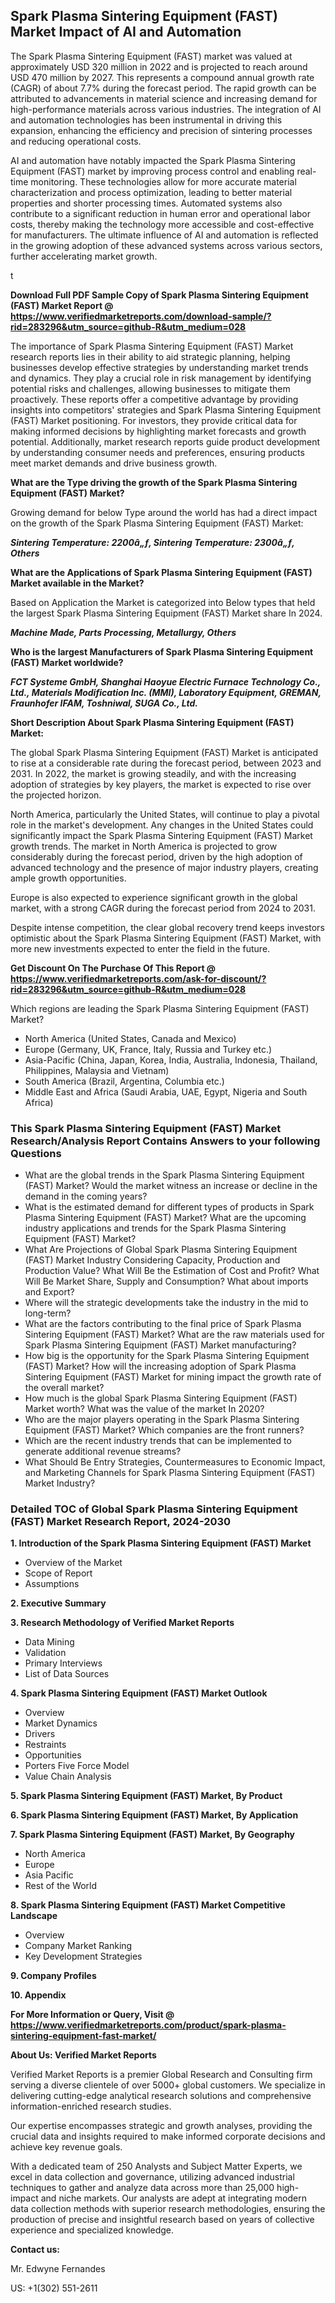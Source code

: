 <h2>Spark Plasma Sintering Equipment (FAST) Market Impact of AI and Automation</h2><p>The Spark Plasma Sintering Equipment (FAST) market was valued at approximately USD 320 million in 2022 and is projected to reach around USD 470 million by 2027. This represents a compound annual growth rate (CAGR) of about 7.7% during the forecast period. The rapid growth can be attributed to advancements in material science and increasing demand for high-performance materials across various industries. The integration of AI and automation technologies has been instrumental in driving this expansion, enhancing the efficiency and precision of sintering processes and reducing operational costs.</p><p>AI and automation have notably impacted the Spark Plasma Sintering Equipment (FAST) market by improving process control and enabling real-time monitoring. These technologies allow for more accurate material characterization and process optimization, leading to better material properties and shorter processing times. Automated systems also contribute to a significant reduction in human error and operational labor costs, thereby making the technology more accessible and cost-effective for manufacturers. The ultimate influence of AI and automation is reflected in the growing adoption of these advanced systems across various sectors, further accelerating market growth.</p>t</p><p id="" class=""><strong>Download Full PDF Sample Copy of Spark Plasma Sintering Equipment (FAST) Market Report @ <a href="https://www.verifiedmarketreports.com/download-sample/?rid=283296&utm_source=github-R&utm_medium=028" target="_blank">https://www.verifiedmarketreports.com/download-sample/?rid=283296&utm_source=github-R&utm_medium=028</a></strong></p><p>The importance of&nbsp;Spark Plasma Sintering Equipment (FAST) Market research reports lies in their ability to aid strategic planning, helping businesses develop effective strategies by understanding market trends and dynamics. They play a crucial role in risk management by identifying potential risks and challenges, allowing businesses to mitigate them proactively. These reports offer a competitive advantage by providing insights into competitors' strategies and Spark Plasma Sintering Equipment (FAST) Market positioning. For investors, they provide critical data for making informed decisions by highlighting market forecasts and growth potential. Additionally, market research reports guide product development by understanding consumer needs and preferences, ensuring products meet market demands and drive business growth.</p><p><strong>What are the&nbsp;Type driving the growth of the Spark Plasma Sintering Equipment (FAST) Market?</strong></p><p id="" class="">Growing demand for below Type around the world has had a direct impact on the growth of the Spark Plasma Sintering Equipment (FAST) Market:</p><em><strong>Sintering Temperature: 2200â„ƒ, Sintering Temperature: 2300â„ƒ, Others</strong></em></p><strong>What are the&nbsp;Applications&nbsp;of Spark Plasma Sintering Equipment (FAST) Market available in the Market?</strong></p><p id="" class="">Based on Application the Market is categorized into Below types that held the largest Spark Plasma Sintering Equipment (FAST) Market share In 2024.</p><em><strong>Machine Made, Parts Processing, Metallurgy, Others</strong></em></p><strong>Who is the largest Manufacturers of Spark Plasma Sintering Equipment (FAST) Market worldwide?</strong></p><p><em><strong>FCT Systeme GmbH, Shanghai Haoyue Electric Furnace Technology Co., Ltd., Materials Modification Inc. (MMI), Laboratory Equipment, GREMAN, Fraunhofer IFAM, Toshniwal, SUGA Co., Ltd.</strong></em></p><p id="" class=""><strong>Short Description About Spark Plasma Sintering Equipment (FAST) Market:</strong></p><p>The global Spark Plasma Sintering Equipment (FAST) Market is anticipated to rise at a considerable rate during the forecast period, between 2023 and 2031. In 2022, the market is growing steadily, and with the increasing adoption of strategies by key players, the market is expected to rise over the projected horizon.</p><p>North America, particularly the United States, will continue to play a pivotal role in the market's development. Any changes in the United States could significantly impact the Spark Plasma Sintering Equipment (FAST) Market growth trends. The market in North America is projected to grow considerably during the forecast period, driven by the high adoption of advanced technology and the presence of major industry players, creating ample growth opportunities.</p><p>Europe is also expected to experience significant growth in the global market, with a strong CAGR during the forecast period from 2024 to 2031.</p><p>Despite intense competition, the clear global recovery trend keeps investors optimistic about the Spark Plasma Sintering Equipment (FAST) Market, with more new investments expected to enter the field in the future.</p><p id="" class=""><strong>Get Discount On The Purchase Of This Report @ <a href="https://www.verifiedmarketreports.com/ask-for-discount/?rid=283296&utm_source=github-R&utm_medium=028" target="_blank">https://www.verifiedmarketreports.com/ask-for-discount/?rid=283296&utm_source=github-R&utm_medium=028</a></strong></p>Which regions are leading the Spark Plasma Sintering Equipment (FAST) Market?</p><ul><li>North America (United States, Canada and Mexico)</li><li>Europe (Germany, UK, France, Italy, Russia and Turkey etc.)</li><li>Asia-Pacific (China, Japan, Korea, India, Australia, Indonesia, Thailand, Philippines, Malaysia and Vietnam)</li><li>South America (Brazil, Argentina, Columbia etc.)</li><li>Middle East and Africa (Saudi Arabia, UAE, Egypt, Nigeria and South Africa)</li></ul><h3 id="" class="">This Spark Plasma Sintering Equipment (FAST) Market Research/Analysis Report Contains Answers to your following Questions</h3><ul><li>What are the global trends in the Spark Plasma Sintering Equipment (FAST) Market? Would the market witness an increase or decline in the demand in the coming years?</li><li>What is the estimated demand for different types of products in Spark Plasma Sintering Equipment (FAST) Market? What are the upcoming industry applications and trends for the Spark Plasma Sintering Equipment (FAST) Market?</li><li>What Are Projections of Global Spark Plasma Sintering Equipment (FAST) Market Industry Considering Capacity, Production and Production Value? What Will Be the Estimation of Cost and Profit? What Will Be Market Share, Supply and Consumption? What about imports and Export?</li><li>Where will the strategic developments take the industry in the mid to long-term?</li><li>What are the factors contributing to the final price of Spark Plasma Sintering Equipment (FAST) Market? What are the raw materials used for Spark Plasma Sintering Equipment (FAST) Market manufacturing?</li><li>How big is the opportunity for the Spark Plasma Sintering Equipment (FAST) Market? How will the increasing adoption of Spark Plasma Sintering Equipment (FAST) Market for mining impact the growth rate of the overall market?</li><li>How much is the global Spark Plasma Sintering Equipment (FAST) Market worth? What was the value of the market In 2020?</li><li>Who are the major players operating in the Spark Plasma Sintering Equipment (FAST) Market? Which companies are the front runners?</li><li>Which are the recent industry trends that can be implemented to generate additional revenue streams?</li><li>What Should Be Entry Strategies, Countermeasures to Economic Impact, and Marketing Channels for Spark Plasma Sintering Equipment (FAST) Market Industry?</li></ul><h3 id="" class="">Detailed TOC of Global Spark Plasma Sintering Equipment (FAST) Market Research Report, 2024-2030</h3><p id="" class=""><strong>1. Introduction of the Spark Plasma Sintering Equipment (FAST) Market</strong></p><ul><li>Overview of the Market</li><li>Scope of Report</li><li>Assumptions</li></ul><p id="" class=""><strong>2. Executive Summary</strong></p><p id="" class=""><strong>3. Research Methodology of Verified Market Reports</strong></p><ul><li>Data Mining</li><li>Validation</li><li>Primary Interviews</li><li>List of Data Sources</li></ul><p id="" class=""><strong>4. Spark Plasma Sintering Equipment (FAST) Market Outlook</strong></p><ul><li>Overview</li><li>Market Dynamics</li><li>Drivers</li><li>Restraints</li><li>Opportunities</li><li>Porters Five Force Model</li><li>Value Chain Analysis</li></ul><p id="" class=""><strong>5. Spark Plasma Sintering Equipment (FAST) Market, By Product</strong></p><p id="" class=""><strong>6. Spark Plasma Sintering Equipment (FAST) Market, By Application</strong></p><p id="" class=""><strong>7. Spark Plasma Sintering Equipment (FAST) Market, By Geography</strong></p><ul><li>North America</li><li>Europe</li><li>Asia Pacific</li><li>Rest of the World</li></ul><p id="" class=""><strong>8. Spark Plasma Sintering Equipment (FAST) Market Competitive Landscape</strong></p><ul><li>Overview</li><li>Company Market Ranking</li><li>Key Development Strategies</li></ul><p id="" class=""><strong>9. Company Profiles</strong></p><p id="" class=""><strong>10. Appendix</strong></p><p id="" class=""><strong>For More Information or Query, Visit @ <a href="https://www.verifiedmarketreports.com/product/spark-plasma-sintering-equipment-fast-market/" target="_blank">https://www.verifiedmarketreports.com/product/spark-plasma-sintering-equipment-fast-market/</a></strong></p><p id="" class=""><strong>About Us: Verified Market Reports</strong></p><p id="" class="">Verified Market Reports is a premier Global Research and Consulting firm serving a diverse clientele of over 5000+ global customers. We specialize in delivering cutting-edge analytical research solutions and comprehensive information-enriched research studies.</p><p id="" class="">Our expertise encompasses strategic and growth analyses, providing the crucial data and insights required to make informed corporate decisions and achieve key revenue goals.</p><p id="" class="">With a dedicated team of 250 Analysts and Subject Matter Experts, we excel in data collection and governance, utilizing advanced industrial techniques to gather and analyze data across more than 25,000 high-impact and niche markets. Our analysts are adept at integrating modern data collection methods with superior research methodologies, ensuring the production of precise and insightful research based on years of collective experience and specialized knowledge.</p><p id="" class=""><strong>Contact us:</strong></p><p id="" class="">Mr. Edwyne Fernandes</p><p id="" class="">US: +1(302) 551-2611</p>